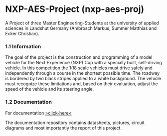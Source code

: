 # NXP-AES-Project (nxp-aes-proj)
A Project of three Master Engineering-Students at the university of applied sciences in Landshut Germany (Ambrosch Markus, Summer Matthias and Ecker Christian).

### 1.1 Information
The goal of the project is the construction and programming of a model vehicle for the Next Experience (NXP) Cup with a specially built, self-driving vehicle. In this competition the 1:18 scale vehicles must drive safely and independently through a course in the shortest possible time. The roadway is bordered by two black stripes applied to a white background. The vehicle must recognize these limitations and, based on their evaluation, adjust the speed of the vehicle and its steering angle.


### 1.2 Documentation
For documentation [>click-here<](https://github.com/CEcker94/nxp-aes-documentation) 

The documentation repository contains datasheets, pictures, circuit diagrams and most importantly the report of this project.
